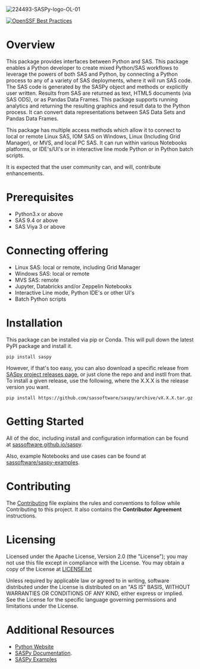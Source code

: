 ![224493-SASPy-logo-OL-01](https://user-images.githubusercontent.com/17710182/171252212-4af121a6-72d9-4234-b6cf-2a0d31eb8bf7.png)

[![OpenSSF Best Practices](https://bestpractices.coreinfrastructure.org/projects/6716/badge)](https://bestpractices.coreinfrastructure.org/projects/6716)

# Overview
This package provides interfaces between Python and SAS. This package enables a Python developer to create mixed Python/SAS workflows to leverage the
powers of both SAS and Python, by connecting a Python process to any of a variety of SAS deployments, where it will run SAS code. The SAS code is
generated by the SASPy object and methods or explicitly user written. Results from SAS are returned as text, HTML5 documents (via SAS ODS), or as
Pandas Data Frames. This package supports running analytics and returning the resulting graphics and result data to the Python process. It can convert
data representations between SAS Data Sets and Pandas Data Frames.

This package has multiple access methods which allow it to connect to local or remote Linux SAS, IOM SAS on Windows, Linux (Including Grid Manager),
or MVS, and local PC SAS. It can run within various Notebooks platforms, or IDE's/UI's or in interactive line mode Python or in Python batch scripts.

It is expected that the user community can, and will, contribute enhancements.

# Prerequisites
- Python3.x or above
- SAS 9.4 or above
- SAS Viya 3 or above

# Connecting offering
- Linux SAS: local or remote, including Grid Manager
- Windows SAS: local or remote
- MVS SAS: remote
- Jupyter, Databricks and/or Zeppelin Notebooks
- Interactive Line mode, Python IDE's or other UI's
- Batch Python scripts

# Installation

This package can be installed via pip or Conda. This will pull down the latest PyPI package and install it.

    pip install saspy

However, if that's too easy, you can also download a specific release from
[SASpy project releases page](https://github.com/sassoftware/saspy/releases), or just clone
the repo and and instll from that. To install a given release, use the following,
where the X.X.X is the release version you want.

    pip install https://github.com/sassoftware/saspy/archive/vX.X.X.tar.gz

# Getting Started

All of the doc, including install and configuration information can be found at
[sassoftware.github.io/saspy](https://sassoftware.github.io/saspy/).

Also, example Notebooks and use cases can be found at
[sassoftware/saspy-examples](https://github.com/sassoftware/saspy-examples/).

# Contributing
The [Contributing](https://github.com/sassoftware/saspy/blob/main/CONTRIBUTING.md) file explains the rules and conventions to follow while
Contributing to this project. It also contains the **Contributor Agreement** instructions.

# Licensing
Licensed under the Apache License, Version 2.0 (the "License"); you may not use this file except in compliance with the License. You may obtain a copy of
the License at [LICENSE.txt](https://github.com/sassoftware/saspy/blob/main/LICENSE.md)

Unless required by applicable law or agreed to in writing, software distributed under the License is distributed on an "AS IS" BASIS, WITHOUT WARRANTIES
OR CONDITIONS OF ANY KIND, either express or implied. See the License for the specific language governing permissions and limitations under the License.

# Additional Resources
- [Python Website](http://www.python.org/)
- [SASPy Documentation](https://sassoftware.github.io/saspy/).
- [SASPy Examples](https://github.com/sassoftware/saspy-examples)
